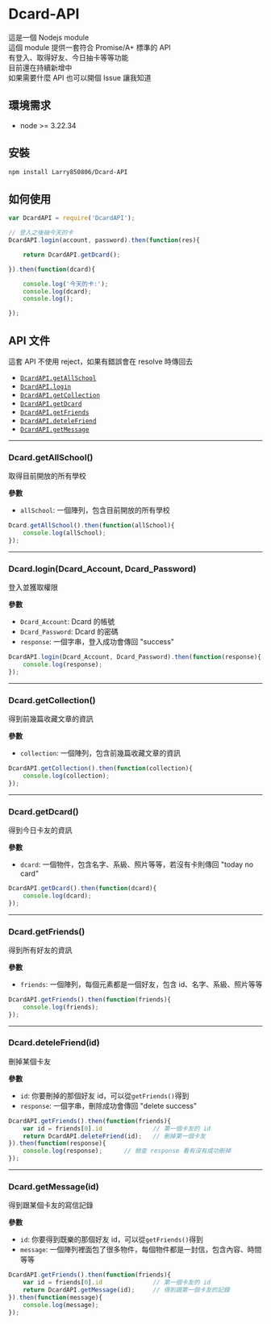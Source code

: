 # Dcard-API

這是一個 Nodejs module<br>
這個 module 提供一套符合 Promise/A+ 標準的 API<br>
有登入、取得好友、今日抽卡等等功能<br>
目前還在持續新增中<br>
如果需要什麼 API 也可以開個 Issue 讓我知道<br>

## 環境需求

- node >= 3.22.34

## 安裝

```bash
npm install Larry850806/Dcard-API
```

## 如何使用

```js
var DcardAPI = require('DcardAPI');

// 登入之後抽今天的卡
DcardAPI.login(account, password).then(function(res){

    return DcardAPI.getDcard();

}).then(function(dcard){

    console.log('今天的卡:');
    console.log(dcard);
    console.log();

});
```
    
## API 文件

這套 API 不使用 reject，如果有錯誤會在 resolve 時傳回去

- [`DcardAPI.getAllSchool`](#getAllSchool)
- [`DcardAPI.login`](#login)
- [`DcardAPI.getCollection`](#getCollection)
- [`DcardAPI.getDcard`](#getDcard)
- [`DcardAPI.getFriends`](#getFriends)
- [`DcardAPI.deteleFriend`](#deleteFriend)
- [`DcardAPI.getMessage`](#getMessage)

---

<a name="getAllSchool" />

### Dcard.getAllSchool()

取得目前開放的所有學校<br>

__參數__

- `allSchool`: 一個陣列，包含目前開放的所有學校

```js
Dcard.getAllSchool().then(function(allSchool){
    console.log(allSchool);
});
```

---

<a name="login" />

### Dcard.login(Dcard_Account, Dcard_Password)

登入並獲取權限<br>

__參數__

- `Dcard_Account`: Dcard 的帳號
- `Dcard_Password`: Dcard 的密碼
- `response`: 一個字串，登入成功會傳回 "success"

```js
DcardAPI.login(Dcard_Account, Dcard_Password).then(function(response){
    console.log(response);
});
```

---

<a name="getCollection" />

### Dcard.getCollection()

得到前幾篇收藏文章的資訊<br>

__參數__

- `collection`: 一個陣列，包含前幾篇收藏文章的資訊

```js
DcardAPI.getCollection().then(function(collection){
    console.log(collection);
});
```

---

<a name="getDcard" />

### Dcard.getDcard()

得到今日卡友的資訊<br>

__參數__

- `dcard`: 一個物件，包含名字、系級、照片等等，若沒有卡則傳回 "today no card"

```js
DcardAPI.getDcard().then(function(dcard){
    console.log(dcard);
});
```

---

<a name="getFriends" />

### Dcard.getFriends()

得到所有好友的資訊<br>

__參數__

- `friends`: 一個陣列，每個元素都是一個好友，包含 id、名字、系級、照片等等

```js
DcardAPI.getFriends().then(function(friends){
    console.log(friends);
});
```

---

<a name="deleteFriend" />

### Dcard.deteleFriend(id)

刪掉某個卡友<br>

__參數__

- `id`: 你要刪掉的那個好友 id，可以從`getFriends()`得到
- `response`: 一個字串，刪除成功會傳回 "delete success"

```js
DcardAPI.getFriends().then(function(friends){
    var id = friends[0].id              // 第一個卡友的 id
    return DcardAPI.deleteFriend(id);   // 刪掉第一個卡友
}).then(function(response){
    console.log(response);      // 檢查 response 看有沒有成功刪掉
});
```

---

<a name="getMessage" />

### Dcard.getMessage(id)

得到跟某個卡友的寫信記錄<br>

__參數__

- `id`: 你要得到既樂的那個好友 id，可以從`getFriends()`得到
- `message`: 一個陣列裡面包了很多物件，每個物件都是一封信，包含內容、時間等等

```js
DcardAPI.getFriends().then(function(friends){
    var id = friends[0].id              // 第一個卡友的 id
    return DcardAPI.getMessage(id);     // 得到跟第一個卡友的記錄
}).then(function(message){
    console.log(message);
});
```
